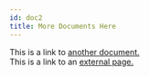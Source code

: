 ```yaml
---
id: doc2
title: More Documents Here
---
```


This is a link to [another document.](doc3.md)  
This is a link to an [external page.](http://www.example.com)
